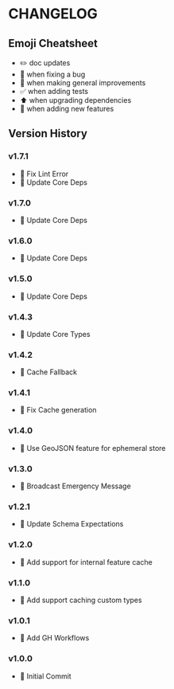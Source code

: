 # CHANGELOG

## Emoji Cheatsheet
- :pencil2: doc updates
- :bug: when fixing a bug
- :rocket: when making general improvements
- :white_check_mark: when adding tests
- :arrow_up: when upgrading dependencies
- :tada: when adding new features

## Version History

### v1.7.1

- :bug: Fix Lint Error
- :rocket: Update Core Deps

### v1.7.0

- :rocket: Update Core Deps

### v1.6.0

- :rocket: Update Core Deps

### v1.5.0

- :rocket: Update Core Deps

### v1.4.3

- :rocket: Update Core Types

### v1.4.2

- :bug: Cache Fallback

### v1.4.1

- :bug: Fix Cache generation

### v1.4.0

- :bug: Use GeoJSON feature for ephemeral store

### v1.3.0

- :rocket: Broadcast Emergency Message

### v1.2.1

- :bug: Update Schema Expectations

### v1.2.0

- :tada: Add support for internal feature cache

### v1.1.0

- :tada: Add support caching custom types

### v1.0.1

- :tada: Add GH Workflows

### v1.0.0

- :tada: Initial Commit
